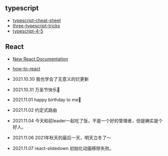 ## typescript

- [typescript-cheat-sheet](https://www.sitepen.com/blog/typescript-cheat-sheet)
- [three-typescript-tricks](https://www.cstrnt.dev/blog/three-typescript-tricks)
- [typescript-4-5](https://devblogs.microsoft.com/typescript/announcing-typescript-4-5-rc/)


## React
- [New React Documentation](https://github.com/reactjs/reactjs.org/pull/3965)
- [how-to-react](https://kentcdodds.com/blog/how-to-react)


- 2021.10.30 我也学会了无意义的烂更新
- 2021.10.31 万圣节快乐🎃
- 2021.11.01 happy birthday to me🙈
- 2021.11.02 约定式路由
- 2021.11.04 今天和前leader一起吃了饭，不是一个好的管理者，但是确实是个好人。
- 2021.11.06 2021年秋天的最后一天，明天立冬了～
- 2021.11.07 react-slidedown 初始化动画移除失败。